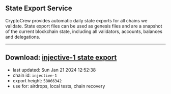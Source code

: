 ## State Export Service
CryptoCrew provides automatic daily state exports for all chains we validate. State export files can be used as genesis files and are a snapshot of the current blockchain state, including all validators, accounts, balances and delegations.

---
**Download: [injective-1 state export](https://dl.ccvalidators.com/SERVICE/injective/injective-1_export_58066342.json)**
---

- last updated: Sun Jan 21 2024 12:52:38
- chain id: `injective-1`
- export height: `58066342`
- use for: airdrops, local tests, chain recovery
